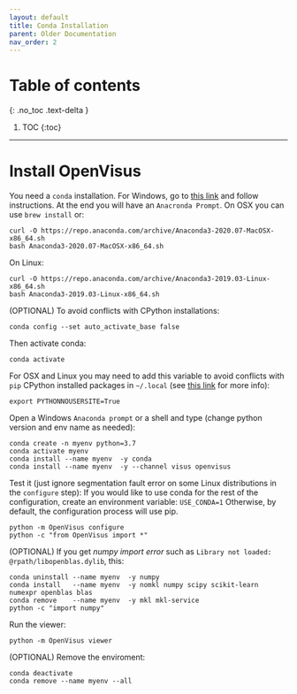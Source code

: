 ```yaml
---
layout: default
title: Conda Installation
parent: Older Documentation
nav_order: 2
---
```


# Table of contents
{: .no_toc .text-delta }

1. TOC
{:toc}

---

# Install OpenVisus

You need a `conda` installation. For Windows, go to [this link](https://www.anaconda.com/products/individual) and follow instructions. At the end you will have an `Anacronda Prompt`. On OSX you can use `brew install` or:

```
curl -O https://repo.anaconda.com/archive/Anaconda3-2020.07-MacOSX-x86_64.sh
bash Anaconda3-2020.07-MacOSX-x86_64.sh 
```

On Linux:

```
curl -O https://repo.anaconda.com/archive/Anaconda3-2019.03-Linux-x86_64.sh
bash Anaconda3-2019.03-Linux-x86_64.sh
```

(OPTIONAL) To avoid conflicts with CPython installations:

```
conda config --set auto_activate_base false
```

Then activate conda:

```
conda activate
```


For OSX and Linux you may need to add this variable to avoid conflicts with `pip` CPython installed packages in `~/.local` (see [this link](https://github.com/conda/conda/issues/7173) for more info):

```
export PYTHONNOUSERSITE=True 
```


Open a Windows `Anaconda prompt` or a shell and type (change python version and env name as needed): 

```
conda create -n myenv python=3.7 
conda activate myenv
conda install --name myenv  -y conda
conda install --name myenv  -y --channel visus openvisus
```

Test it (just ignore segmentation fault error on some Linux distributions in the `configure` step):
If you would like to use conda for the rest of the configuration, create an environment variable: `USE_CONDA=1`
Otherwise, by default, the configuration process will use pip.

```
python -m OpenVisus configure 
python -c "from OpenVisus import *"
```

(OPTIONAL) If you get *numpy import error* such as  `Library not loaded: @rpath/libopenblas.dylib`,  this:

```
conda uninstall --name myenv  -y numpy
conda install   --name myenv  -y nomkl numpy scipy scikit-learn numexpr openblas blas
conda remove    --name myenv  -y mkl mkl-service
python -c "import numpy"
```

Run the viewer:

```
python -m OpenVisus viewer
```





(OPTIONAL) Remove the enviroment:

```
conda deactivate
conda remove --name myenv --all
```
